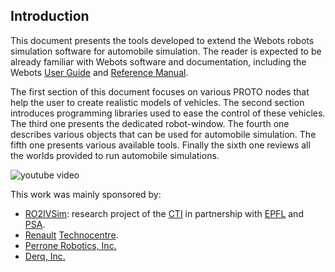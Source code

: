 ## Introduction

This document presents the tools developed to extend the Webots robots simulation software for automobile simulation.
The reader is expected to be already familiar with Webots software and documentation, including the Webots [User Guide](../guide/index.md) and [Reference Manual](../reference/index.md).

The first section of this document focuses on various PROTO nodes that help the user to create realistic models of vehicles.
The second section introduces programming libraries used to ease the control of these vehicles.
The third one presents the dedicated robot-window.
The fourth one describes various objects that can be used for automobile simulation.
The fifth one presents various available tools.
Finally the sixth one reviews all the worlds provided to run automobile simulations.

![youtube video](https://www.youtube.com/watch?v=RhzZ6Ao6Shc&t)

This work was mainly sponsored by:

- [RO2IVSim](https://www.epfl.ch/labs/disal/research/ro2ivsim/): research project of the [CTI](https://www.innosuisse.ch) in partnership with [EPFL](https://epfl.ch) and [PSA](https://www.groupe-psa.com).
- [Renault](https://group.renault.com) [Technocentre](https://group.renault.com/en/our-company/locations/technocentre-2/).
- [Perrone Robotics, Inc.](https://www.perronerobotics.com)
- [Derq, Inc.](https://derq.com)
